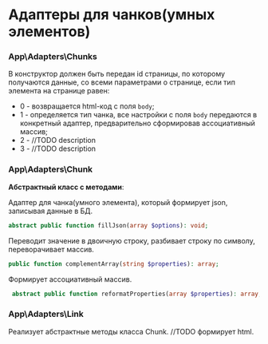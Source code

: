 
# Адаптеры для чанков(умных элементов)

### App\Adapters\Chunks
В конструктор должен быть передан id страницы, по которому получаются данные, 
со всеми параметрами о странице, если тип элемента на странице равен:
 
  + 0 - возвращается html-код c поля `body`;
  + 1 - определяется тип чанка, все настройки c поля `body` 
  передаются в конкретный адаптер, предварительно сформировав ассоциативный массив;
  + 2 - //TODO description
  + 3 - //TODO description
  
  ### App\Adapters\Chunk
  
  **Абстрактный класс с методами**:
 
 Адаптер для чанка(умного элемента), который формирует json, записывая данные в БД.
 ```php 
 abstract public function fillJson(array $options): void;
 ```
 
 Переводит значение в двоичную строку, разбивает строку по символу, переворачивает массив.
 ```php
public function complementArray(string $properties): array;
 ```
      
Формирует ассоциативный массив.
```php
 abstract public function reformatProperties(array $properties): array;
```

 ### App\Adapters\Link
 
 Реализует абстрактные методы класса Chunk.
 //TODO формирует html.